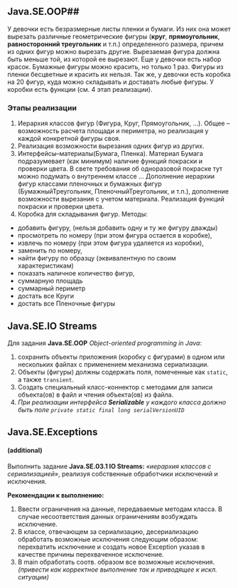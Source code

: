 ## Java.SE.OOP##

 У девочки есть безразмерные листы пленки и бумаги. Из них она может вырезать
различные геометрические фигуры (**круг**, **прямоугольник**, **равносторонний треугольник** и
т.п.) определенного размера, причем из одних фигур можно вырезать другие.
Вырезаемая фигура должна быть меньше той, из которой ее вырезают. Еще у девочки
есть набор красок. Бумажные фигуры можно красить, но только 1 раз. Фигуры из пленки
бесцветные и красить их нельзя.
Так же, у девочки есть коробка на 20 фигур, куда можно складывать и доставать
любые фигуры. У коробки есть функции (см. 4 этап реализации).

### Этапы реализации ###
1) Иерархия классов фигур (Фигура, Круг, Прямоугольник, ...). Общее – возможность
расчета площади и периметра, но реализация у каждой конкретной фигуры своя.
2) Реализация возможности вырезания одних фигур из других.
3) Интерфейсы–материалы(Бумага, Пленка). Материал Бумага подразумевает (как
минимум) наличие функций покраски и проверки цвета. В свете требования об
одноразовой покраске тут можно подумать о внутреннем классе ...
Дополнение иерархии фигур классами пленочных и бумажных фигур
(БумажныйТреугольник, ПленочныйТреугольник, и т.п.), дополнение возможности
вырезания с учетом материала. Реализация функций покраски и проверки цвета.
4) Коробка для складывания фигур. Методы:
- добавить фигуру, (нельзя добавить одну и ту же фигуру дважды)
- просмотреть по номеру (при этом фигура остается в коробке),
- извлечь по номеру (при этом фигура удаляется из коробки),
- заменить по номеру,
- найти фигуру по образцу (эквивалентную по своим характеристикам)
- показать наличное количество фигур,
- суммарную площадь
- суммарный периметр
- достать все Круги
- достать все Пленочные фигуры

## Java.SE.IO Streams ##

Для задания **Java.SE.OOP** *Object-oriented programming in Java*:
 1. сохранить объекты приложения (коробку с фигурами) в одном или нескольких файлах с
применением механизма сериализации. 
2. Объекты (фигуры) должны содержать поля, помеченные как `static`, а также `transient`. 
3. Создать специальный класс-коннектор с методами для записи объекта(ов) в файл и чтения объекта(ов) из
файла.
4. _При реализации интерфейса ***Serializable*** у каждого класса должно быть поле
`private static final long serialVersionUID`_

## Java.SE.Exceptions ##
#### (additional) ####

Выполнить задание **Java.SE.03.1 IO Streams:** *«иерархия классов с
сериализацией»*, реализуя собственные обработчики исключений и исключения.

**Рекомендации к выполнению:**
1. Ввести ограничения на данные, передаваемые методам класса. В случае
несоответствия данных ограничениям возбуждать исключение.
2. В классе, отвечающем за сериализацию, десериализацию обработать
возможные исключения следующим образом: перехватить исключение и
создать новое Exception указав в качестве причины перехваченное
исключение.
3. В main обработать соотв. образом все возможные исключения.
_(привести как корректное выполнение так и приводящее к искл. ситуации)_